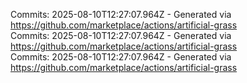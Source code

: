 Commits: 2025-08-10T12:27:07.964Z - Generated via https://github.com/marketplace/actions/artificial-grass
<br>
Commits: 2025-08-10T12:27:07.964Z - Generated via https://github.com/marketplace/actions/artificial-grass
<br>
Commits: 2025-08-10T12:27:07.964Z - Generated via https://github.com/marketplace/actions/artificial-grass
<br>
